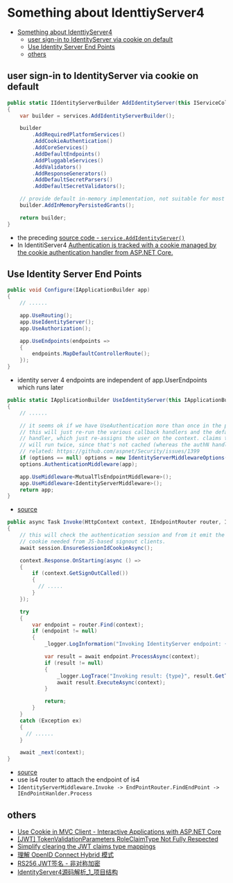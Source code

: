 
# Something about IdenttiyServer4

- [Something about IdenttiyServer4](#something-about-identtiyserver4)
  - [user sign-in to IdentityServer via cookie on default](#user-sign-in-to-identityserver-via-cookie-on-default)
  - [Use Identity Server End Points](#use-identity-server-end-points)
  - [others](#others)

## user sign-in to IdentityServer via cookie on default

``` cs
public static IIdentityServerBuilder AddIdentityServer(this IServiceCollection services)
{
    var builder = services.AddIdentityServerBuilder();

    builder
        .AddRequiredPlatformServices()
        .AddCookieAuthentication()
        .AddCoreServices()
        .AddDefaultEndpoints()
        .AddPluggableServices()
        .AddValidators()
        .AddResponseGenerators()
        .AddDefaultSecretParsers()
        .AddDefaultSecretValidators();

    // provide default in-memory implementation, not suitable for most production scenarios
    builder.AddInMemoryPersistedGrants();

    return builder;
}
```

- the preceding [source code - `service.AddIdentityServer()`](https://github.com/IdentityServer/IdentityServer4/blob/18897890ce2cb020a71b836db030f3ed1ae57882/src/IdentityServer4/src/Configuration/DependencyInjection/IdentityServerServiceCollectionExtensions.cs#L29-L53)
- In IdentitiServer4 [Authentication is tracked with a cookie managed by the cookie authentication handler from ASP.NET Core.](https://identityserver4.readthedocs.io/en/latest/topics/signin.html#cookie-authentication)



## Use Identity Server End Points

``` cs
public void Configure(IApplicationBuilder app)
{
    // ......

    app.UseRouting();
    app.UseIdentityServer();
    app.UseAuthorization();

    app.UseEndpoints(endpoints =>
    {
        endpoints.MapDefaultControllerRoute();
    });
}
```

- identity server 4 endpoints are independent of app.UserEndpoints which runs later

``` cs
public static IApplicationBuilder UseIdentityServer(this IApplicationBuilder app, IdentityServerMiddlewareOptions options = null)
{
    // ......

    // it seems ok if we have UseAuthentication more than once in the pipeline --
    // this will just re-run the various callback handlers and the default authN 
    // handler, which just re-assigns the user on the context. claims transformation
    // will run twice, since that's not cached (whereas the authN handler result is)
    // related: https://github.com/aspnet/Security/issues/1399
    if (options == null) options = new IdentityServerMiddlewareOptions();
    options.AuthenticationMiddleware(app);

    app.UseMiddleware<MutualTlsEndpointMiddleware>();
    app.UseMiddleware<IdentityServerMiddleware>();
    return app;
}
```

- [source](https://github.com/IdentityServer/IdentityServer4/blob/18897890ce2cb020a71b836db030f3ed1ae57882/src/IdentityServer4/src/Configuration/IdentityServerApplicationBuilderExtensions.cs#L23-L49)



``` cs
public async Task Invoke(HttpContext context, IEndpointRouter router, IUserSession session, IEventService events, IBackChannelLogoutService backChannelLogoutService)
{
    // this will check the authentication session and from it emit the check session
    // cookie needed from JS-based signout clients.
    await session.EnsureSessionIdCookieAsync();

    context.Response.OnStarting(async () =>
    {
        if (context.GetSignOutCalled())
        {
          // .....
        }
    });

    try
    {
        var endpoint = router.Find(context);
        if (endpoint != null)
        {
            _logger.LogInformation("Invoking IdentityServer endpoint: {endpointType} for {url}", endpoint.GetType().FullName, context.Request.Path.ToString());

            var result = await endpoint.ProcessAsync(context);
            if (result != null)
            {
                _logger.LogTrace("Invoking result: {type}", result.GetType().FullName);
                await result.ExecuteAsync(context);
            }

            return;
        }
    }
    catch (Exception ex)
    {
      // ......
    }

    await _next(context);
}
```
- [source](https://github.com/IdentityServer/IdentityServer4/blob/18897890ce2cb020a71b836db030f3ed1ae57882/src/IdentityServer4/src/Hosting/EndpointRouter.cs#L27-L66)
- use is4 router to attach the endpoint of is4
- `IdentityServerMiddleware.Invoke -> EndPointRouter.FindEndPoint -> IEndPointHanlder.Process`



## others
- [Use Cookie in MVC Client - Interactive Applications with ASP.NET Core](http://docs.identityserver.io/en/latest/quickstarts/2_interactive_aspnetcore.html#creating-an-mvc-client)
- [[JWT] TokenValidationParameters RoleClaimType Not Fully Respected](https://github.com/AzureAD/azure-activedirectory-identitymodel-extensions-for-dotnet/issues/1214)
- [Simplify clearing the JWT claims type mappings](https://github.com/dotnet/aspnetcore/issues/4660)
- [理解 OpenID Connect Hybrid 模式](http://www.ngbeijing.cn/2019/07/02/2019-07-02_openid_connect_hybrid_flow/)
- [RS256 JWT签名 - 非对称加密](https://zhuanlan.zhihu.com/p/70275218)
- [IdentityServer4源码解析_1_项目结构](https://holdengong.com/identityserver4%E6%BA%90%E7%A0%81%E8%A7%A3%E6%9E%90_1_%E9%A1%B9%E7%9B%AE%E7%BB%93%E6%9E%84/)
